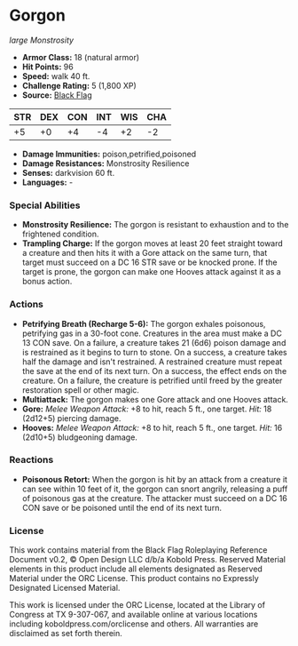 # Gorgon

*large* *Monstrosity*

- **Armor Class:** 18 (natural armor)
- **Hit Points:** 96 
- **Speed:** walk 40 ft.
- **Challenge Rating:** 5 (1,800 XP)
- **Source:** [Black Flag](https://koboldpress.com/kpstore/product/tovrpg-pg-mv/)

| STR | DEX | CON | INT | WIS | CHA |
| --- | --- | --- | --- | --- | --- |
| +5 | +0 | +4 | -4 | +2 | -2 |

- **Damage Immunities:** poison,petrified,poisoned
- **Damage Resistances:** Monstrosity Resilience
- **Senses:** darkvision 60 ft.
- **Languages:** -

### Special Abilities

- **Monstrosity Resilience:** The gorgon is resistant to exhaustion and to the frightened condition.
- **Trampling Charge:** If the gorgon moves at least 20 feet straight toward a creature and then hits it with a Gore attack on the same turn, that target must succeed on a DC 16 STR save or be knocked prone. If the target is prone, the gorgon can make one Hooves attack against it as a bonus action.

### Actions

- **Petrifying Breath (Recharge 5-6):** The gorgon exhales poisonous, petrifying gas in a 30-foot cone. Creatures in the area must make a DC 13 CON save. On a failure, a creature takes 21 (6d6) poison damage and is restrained as it begins to turn to stone. On a success, a creature takes half the damage and isn't restrained. A restrained creature must repeat the save at the end of its next turn. On a success, the effect ends on the creature. On a failure, the creature is petrified until freed by the greater restoration spell or other magic.
- **Multiattack:** The gorgon makes one Gore attack and one Hooves attack.
- **Gore:** _Melee Weapon Attack:_ +8 to hit, reach 5 ft., one target. _Hit:_ 18 (2d12+5) piercing damage.
- **Hooves:** _Melee Weapon Attack:_ +8 to hit, reach 5 ft., one target. _Hit:_ 16 (2d10+5) bludgeoning damage.

### Reactions

- **Poisonous Retort:** When the gorgon is hit by an attack from a creature it can see within 10 feet of it, the gorgon can snort angrily, releasing a puff of poisonous gas at the creature. The attacker must succeed on a DC 16 CON save or be poisoned until the end of its next turn.


### License

This work contains material from the Black Flag Roleplaying Reference Document v0.2, © Open Design LLC d/b/a Kobold Press. Reserved Material elements in this product include all elements designated as Reserved Material under the ORC License. This product contains no Expressly Designated Licensed Material.

This work is licensed under the ORC License, located at the Library of Congress at TX 9-307-067, and available online at various locations including koboldpress.com/orclicense and others. All warranties are disclaimed as set forth therein.
